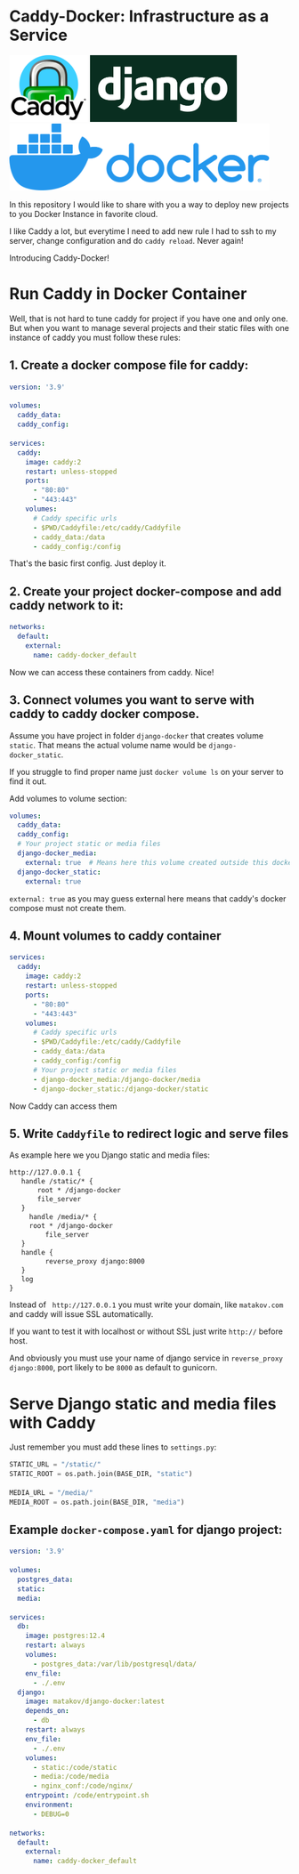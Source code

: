 # Caddy-Docker: Infrastructure as a Service

<img src="https://raw.githubusercontent.com/matacoder/caddy-docker/master/img/caddy.png" height="120"> <img src="https://raw.githubusercontent.com/matacoder/caddy-docker/master/img/django.png" height="120"> <img src="https://raw.githubusercontent.com/matacoder/caddy-docker/master/img/docker.webp" height="120"> 

In this repository I would like to share with you a way to deploy new projects to you Docker Instance in favorite cloud.

I like Caddy a lot, but everytime I need to add new rule I had to ssh to my server, change configuration and do `caddy reload`. Never again!

Introducing Caddy-Docker!

# Run Caddy in Docker Container

Well, that is not hard to tune caddy for project if you have one and only one. But when you want to manage several projects and their static files with one instance of caddy you must follow these rules:

## 1. Create a docker compose file for caddy:

```yaml
version: '3.9'

volumes:
  caddy_data:
  caddy_config:

services:
  caddy:
    image: caddy:2
    restart: unless-stopped
    ports:
      - "80:80"
      - "443:443"
    volumes:
      # Caddy specific urls
      - $PWD/Caddyfile:/etc/caddy/Caddyfile
      - caddy_data:/data
      - caddy_config:/config
```

That's the basic first config. Just deploy it.

## 2. Create your project docker-compose and add caddy network to it:

```yaml
networks:
  default:
    external:
      name: caddy-docker_default
```
Now we can access these containers from caddy. Nice!

## 3. Connect volumes you want to serve with caddy to caddy docker compose.

Assume you have project in folder `django-docker` that creates volume `static`. That means the actual volume name would be `django-docker_static`.

If you struggle to find proper name just `docker volume ls` on your server to find it out.

Add volumes to volume section:

```yaml
volumes:
  caddy_data:
  caddy_config:
  # Your project static or media files
  django-docker_media:
    external: true  # Means here this volume created outside this docker compose
  django-docker_static:
    external: true
 ```
 
 `external: true` as you may guess external here means that caddy's docker compose must not create them.
 
 ## 4. Mount volumes to caddy container

```yaml
services:
  caddy:
    image: caddy:2
    restart: unless-stopped
    ports:
      - "80:80"
      - "443:443"
    volumes:
      # Caddy specific urls
      - $PWD/Caddyfile:/etc/caddy/Caddyfile
      - caddy_data:/data
      - caddy_config:/config
      # Your project static or media files
      - django-docker_media:/django-docker/media
      - django-docker_static:/django-docker/static
 ```
 
 Now Caddy can access them
 
 ## 5. Write `Caddyfile` to redirect logic and serve files

As example here we you Django static and media files:

 ```
http://127.0.0.1 {
    handle /static/* {
		root * /django-docker
        file_server
    }
      handle /media/* {
      root * /django-docker
          file_server
    }
    handle {
          reverse_proxy django:8000
    }
    log
}
```
 
 Instead of ` http://127.0.0.1` you must write your domain, like `matakov.com` and caddy will issue SSL automatically.
 
 If you want to test it with localhost or without SSL just write `http://` before host.
 
 And obviously you must use your name of django service in `reverse_proxy django:8000`, port likely to be `8000` as default to gunicorn.
 
 # Serve Django static and media files with Caddy
 
 Just remember you must add these lines to `settings.py`:
 
 ```python
STATIC_URL = "/static/"
STATIC_ROOT = os.path.join(BASE_DIR, "static")

MEDIA_URL = "/media/"
MEDIA_ROOT = os.path.join(BASE_DIR, "media")
```
 
## Example `docker-compose.yaml` for django project:

```yaml
version: '3.9'

volumes:
  postgres_data:
  static:
  media:

services:
  db:
    image: postgres:12.4
    restart: always
    volumes:
      - postgres_data:/var/lib/postgresql/data/
    env_file:
      - ./.env
  django:
    image: matakov/django-docker:latest
    depends_on:
      - db
    restart: always
    env_file:
      - ./.env
    volumes:
      - static:/code/static
      - media:/code/media
      - nginx_conf:/code/nginx/
    entrypoint: /code/entrypoint.sh
    environment:
      - DEBUG=0

networks:
  default:
    external:
      name: caddy-docker_default
```
 
 
 
 
 
